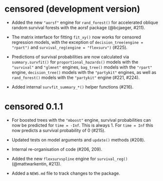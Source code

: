 # censored (development version)

* Added the new `"aorsf"` engine for `rand_forest()` for accelerated oblique random survival forests with the aorsf package (@bcjaeger, #211).

* The matrix interface for fitting `fit_xy()` now works for censored regression models, with the exception of `decision_tree(engine = "rpart")` and `survival_reg(engine = "flexsurv")` (#225).

* Predictions of survival probabilities are now calculated via `summary.survfit()` for `proportional_hazards()` models with the `"survival"` and `"glmnet"` engines, `bag_tree()` models with the `"rpart"` engine, `decision_tree()` models with the `"partykit"` engines, as well as `rand_forest()` models with the `"partykit"` engine (#221, #224). 

* Added internal `survfit_summary_*()` helper functions (#216).


# censored 0.1.1

* For boosted trees with the `"mboost"` engine, survival probabilities can now be predicted for `time = -Inf`. This is always 1. For `time = Inf` this now predicts a survival probability of 0 (#215).

* Updated tests on model arguments and `update()` methods (#208).

* Internal re-organisation of code (#206, 209).

* Added the new `flexsurvspline` engine for `survival_reg()` (@mattwarkentin, #213).

* Added a `NEWS.md` file to track changes to the package.
